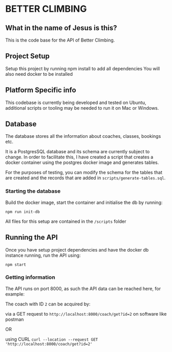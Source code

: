 # BETTER CLIMBING

## What in the name of Jesus is this?

This is the code base for the API of Better Climbing.

## Project Setup

Setup this project by running npm install to add all dependencies
You will also need docker to be installed


## Platform Specific info

This codebase is currently being developed and tested on Ubuntu, additional scripts or tooling may be needed to run it on Mac or Windows. 


## Database

The database stores all the information about coaches, classes, bookings etc.

It is a PostgresSQL database and its schema are currently subject to change.
In order to facilitate this, I have created a script that creates a docker container using the postgres docker image and generates tables.

For the purposes of testing, you can modify the schema for the tables that are created and the records that are added in `scripts/generate-tables.sql`. 

### Starting the database 
Build the docker image, start the container and initialise the db by running:

`npm run init-db`

All files for this setup are contained in the `/scripts` folder

## Running the API

Once you have setup project dependencies and have the docker db instance running, run the API using:

`npm start`

### Getting information

The API runs on port 8000, as such the API data can be reached here, for example:

The coach with ID `2` can be acquired by:

via a GET request to `http://localhost:8000/coach/get?id=2` on software like postman

OR

using CURL `curl --location --request GET 'http://localhost:8000/coach/get?id=2'`
